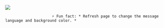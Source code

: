 
<script type="text/javascript" src="https://platform.linkedin.com/badges/js/profile.js" async defer></script>


![](https://image-serv.glitch.me/image?user=diwakersurya)  

                         ⚡ Fun fact: * Refresh page to change the message language and background color. *
<!--
**diwakersurya/diwakersurya** is a ✨ _special_ ✨ repository because its `README.md` (this file) appears on your GitHub profile.

Here are some ideas to get you started:

- 🔭 I’m currently working on ...
- 🌱 I’m currently learning ...
- 👯 I’m looking to collaborate on ...
- 🤔 I’m looking for help with ...
- 💬 Ask me about ...
- 📫 How to reach me: ...
- 😄 Pronouns: ...
- ⚡ Fun fact: ...
-->
